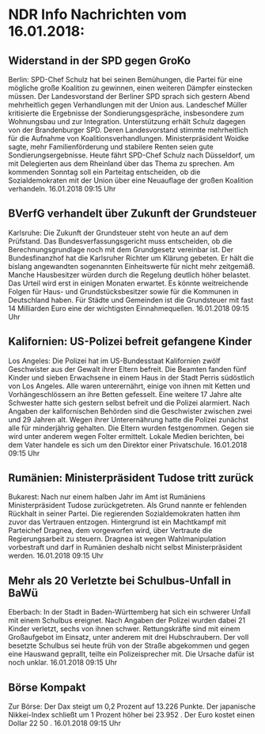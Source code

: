 # NDR Info Nachrichten vom 16.01.2018:


## Widerstand in der SPD gegen GroKo
Berlin: SPD-Chef Schulz hat bei seinen Bemühungen, die Partei für eine mögliche große Koalition zu gewinnen, einen weiteren Dämpfer einstecken müssen. Der Landesvorstand der Berliner SPD sprach sich gestern Abend mehrheitlich gegen Verhandlungen mit der Union aus. Landeschef Müller kritisierte die Ergebnisse der Sondierungsgespräche, insbesondere zum Wohnungsbau und zur Integration. Unterstützung erhält Schulz dagegen von der Brandenburger SPD. Deren Landesvorstand stimmte mehrheitlich für die Aufnahme von Koalitionsverhandlungen. Ministerpräsident Woidke sagte, mehr Familienförderung und stabilere Renten seien gute Sondierungsergebnisse. Heute fährt SPD-Chef Schulz nach Düsseldorf, um mit Delegierten aus dem Rheinland über das Thema zu sprechen. Am kommenden Sonntag soll ein Parteitag entscheiden, ob die Sozialdemokraten mit der Union über eine Neuauflage der großen Koalition verhandeln. 16.01.2018 09:15 Uhr 

## BVerfG verhandelt über Zukunft der Grundsteuer
Karlsruhe: Die Zukunft der Grundsteuer steht von heute an auf dem Prüfstand. Das Bundesverfassungsgericht muss entscheiden, ob die Berechnungsgrundlage noch mit dem Grundgesetz vereinbar ist. Der Bundesfinanzhof hat die Karlsruher Richter um Klärung gebeten. Er hält die bislang angewandten sogenannten Einheitswerte für nicht mehr zeitgemäß. Manche Hausbesitzer würden durch die Regelung deutlich höher belastet. Das Urteil wird erst in einigen Monaten erwartet. Es könnte weitreichende Folgen für Haus- und Grundstücksbesitzer sowie für die Kommunen in Deutschland haben. Für Städte und Gemeinden ist die Grundsteuer mit fast 14 Milliarden Euro eine der wichtigsten Einnahmequellen. 16.01.2018 09:15 Uhr 

## Kalifornien: US-Polizei befreit gefangene Kinder
Los Angeles: Die Polizei hat im US-Bundesstaat Kalifornien zwölf Geschwister aus der Gewalt ihrer Eltern befreit. Die Beamten fanden fünf Kinder und sieben Erwachsene in einem Haus in der Stadt Perris südöstlich von Los Angeles. Alle waren unterernährt, einige von ihnen mit Ketten und Vorhängeschlössern an ihre Betten gefesselt. Eine weitere 17 Jahre alte Schwester hatte sich gestern selbst befreit und die Polizei alarmiert. Nach Angaben der kalifornischen Behörden sind die Geschwister zwischen zwei und 29 Jahren alt. Wegen ihrer Unterernährung hatte die Polizei zunächst alle für minderjährig gehalten. Die Eltern wurden festgenommen. Gegen sie wird unter anderem wegen Folter ermittelt. Lokale Medien berichten, bei dem Vater handele es sich um den Direktor einer Privatschule. 16.01.2018 09:15 Uhr 

## Rumänien: Ministerpräsident Tudose tritt zurück
Bukarest: Nach nur einem halben Jahr im Amt ist Rumäniens Ministerpräsident Tudose zurückgetreten. Als Grund nannte er fehlenden Rückhalt in seiner Partei. Die regierenden Sozialdemokraten hatten ihm zuvor das Vertrauen entzogen. Hintergrund ist ein Machtkampf mit Parteichef Dragnea, dem vorgeworfen wird, über Vertraute die Regierungsarbeit zu steuern. Dragnea ist wegen Wahlmanipulation vorbestraft und darf in Rumänien deshalb nicht selbst Ministerpräsident werden. 16.01.2018 09:15 Uhr 

## Mehr als 20 Verletzte bei Schulbus-Unfall in BaWü
Eberbach: In der Stadt in Baden-Württemberg hat sich ein schwerer Unfall mit einem Schulbus ereignet. Nach Angaben der Polizei wurden dabei 21 Kinder verletzt, sechs von ihnen schwer. Rettungskräfte sind mit einem Großaufgebot im Einsatz, unter anderem mit drei Hubschraubern. Der voll besetzte Schulbus sei heute früh von der Straße abgekommen und gegen eine Hauswand geprallt, teilte ein Polizeisprecher mit. Die Ursache dafür ist noch unklar. 16.01.2018 09:15 Uhr 

## Börse Kompakt
Zur Börse: Der Dax steigt um  0,2  Prozent auf  13.226  Punkte. Der japanische Nikkei-Index schließt um  1  Prozent höher bei 23.952 . Der Euro kostet einen Dollar  22 50 . 16.01.2018 09:15 Uhr 
